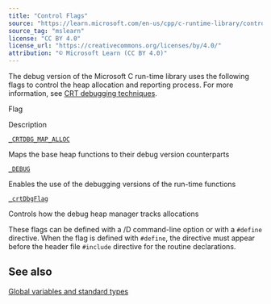```yaml
---
title: "Control Flags"
source: "https://learn.microsoft.com/en-us/cpp/c-runtime-library/control-flags?view=msvc-170"
source_tag: "mslearn"
license: "CC BY 4.0"
license_url: "https://creativecommons.org/licenses/by/4.0/"
attribution: "© Microsoft Learn (CC BY 4.0)"
---
```

The debug version of the Microsoft C run-time library uses the following flags to control the heap allocation and reporting process. For more information, see [CRT debugging techniques](https://learn.microsoft.com/en-us/cpp/c-runtime-library/crt-debugging-techniques?view=msvc-170).

Flag

Description

[`_CRTDBG_MAP_ALLOC`](https://learn.microsoft.com/en-us/cpp/c-runtime-library/crtdbg-map-alloc?view=msvc-170)

Maps the base heap functions to their debug version counterparts

[`_DEBUG`](https://learn.microsoft.com/en-us/cpp/c-runtime-library/debug?view=msvc-170)

Enables the use of the debugging versions of the run-time functions

[`_crtDbgFlag`](https://learn.microsoft.com/en-us/cpp/c-runtime-library/crtdbgflag?view=msvc-170)

Controls how the debug heap manager tracks allocations

These flags can be defined with a /D command-line option or with a `#define` directive. When the flag is defined with `#define`, the directive must appear before the header file `#include` directive for the routine declarations.

## See also

[Global variables and standard types](https://learn.microsoft.com/en-us/cpp/c-runtime-library/global-variables-and-standard-types?view=msvc-170)